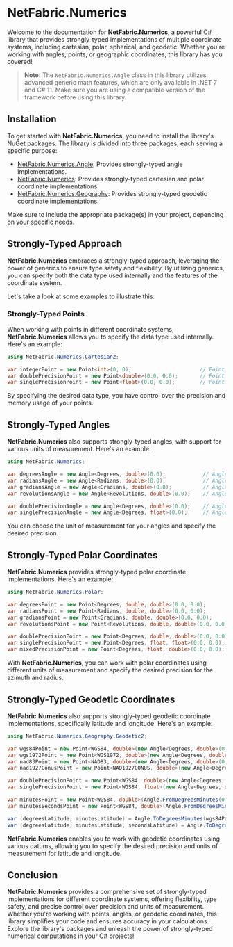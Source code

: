 # NetFabric.Numerics

Welcome to the documentation for **NetFabric.Numerics**, a powerful C# library that provides strongly-typed implementations of multiple coordinate systems, including cartesian, polar, spherical, and geodetic. Whether you're working with angles, points, or geographic coordinates, this library has you covered!

> **Note:** The `NetFabric.Numerics.Angle` class in this library utilizes advanced generic math features, which are only available in .NET 7 and C# 11. Make sure you are using a compatible version of the framework before using this library.

## Installation

To get started with **NetFabric.Numerics**, you need to install the library's NuGet packages. The library is divided into three packages, each serving a specific purpose:

- [NetFabric.Numerics.Angle](https://www.nuget.org/packages/NetFabric.Numerics.Angle/): Provides strongly-typed angle implementations.
- [NetFabric.Numerics](https://www.nuget.org/packages/NetFabric.Numerics/): Provides strongly-typed cartesian and polar coordinate implementations.
- [NetFabric.Numerics.Geography](https://www.nuget.org/packages/NetFabric.Numerics.Geography/): Provides strongly-typed geodetic coordinate implementations.

Make sure to include the appropriate package(s) in your project, depending on your specific needs.

## Strongly-Typed Approach

**NetFabric.Numerics** embraces a strongly-typed approach, leveraging the power of generics to ensure type safety and flexibility. By utilizing generics, you can specify both the data type used internally and the features of the coordinate system.

Let's take a look at some examples to illustrate this:

### Strongly-Typed Points

When working with points in different coordinate systems, **NetFabric.Numerics** allows you to specify the data type used internally. Here's an example:

``` csharp
using NetFabric.Numerics.Cartesian2;

var integerPoint = new Point<int>(0, 0);                      // Point using integers
var doublePrecisionPoint = new Point<double>(0.0, 0.0);       // Point using double precision
var singlePrecisionPoint = new Point<float>(0.0, 0.0);        // Point using single precision
```

By specifying the desired data type, you have control over the precision and memory usage of your points.

## Strongly-Typed Angles ##

**NetFabric.Numerics** also supports strongly-typed angles, with support for various units of measurement. Here's an example:

``` csharp
using NetFabric.Numerics;

var degreesAngle = new Angle<Degrees, double>(0.0);            // Angle using degrees
var radiansAngle = new Angle<Radians, double>(0.0);            // Angle using radians
var gradiansAngle = new Angle<Gradians, double>(0.0);          // Angle using gradians
var revolutionsAngle = new Angle<Revolutions, double>(0.0);    // Angle using revolutions

var doublePrecisionAngle = new Angle<Degrees, double>(0.0);    // Angle with double precision
var singlePrecisionAngle = new Angle<Degrees, float>(0.0);     // Angle with single precision
```

You can choose the unit of measurement for your angles and specify the desired precision.

## Strongly-Typed Polar Coordinates ##

**NetFabric.Numerics** provides strongly-typed polar coordinate implementations. Here's an example:

``` csharp
using NetFabric.Numerics.Polar;

var degreesPoint = new Point<Degrees, double, double>(0.0, 0.0);            // Polar point using degrees
var radiansPoint = new Point<Radians, double, double>(0.0, 0.0);            // Polar point using radians
var gradiansPoint = new Point<Gradians, double, double>(0.0, 0.0);          // Polar point using gradians
var revolutionsPoint = new Point<Revolutions, double, double>(0.0, 0.0);    // Polar point using revolutions

var doublePrecisionPoint = new Point<Degrees, double, double>(0.0, 0.0);    // Polar point with double precision
var singlePrecisionPoint = new Point<Degrees, float, float>(0.0, 0.0);      // Polar point with single precision
var mixedPrecisionPoint = new Point<Degrees, float, double>(0.0, 0.0);      // Polar point with mixed precision
```

With **NetFabric.Numerics**, you can work with polar coordinates using different units of measurement and specify the desired precision for the azimuth and radius.

## Strongly-Typed Geodetic Coordinates ##

**NetFabric.Numerics** also supports strongly-typed geodetic coordinate implementations, specifically latitude and longitude. Here's an example:

``` csharp
using NetFabric.Numerics.Geography.Geodetic2;

var wgs84Point = new Point<WGS84, double>(new Angle<Degrees, double>(0.0), new Angle<Degrees, double>(0.0));                    // Geodetic point using WGS84 datum
var wgs1972Point = new Point<WGS1972, double>(new Angle<Degrees, double>(0.0), new Angle<Degrees, double>(0.0));                // Geodetic point using WGS1972 datum
var nad83Point = new Point<NAD83, double>(new Angle<Degrees, double>(0.0), new Angle<Degrees, double>(0.0));                    // Geodetic point using NAD83 datum
var nad1927ConusPoint = new Point<NAD1927CONUS, double>(new Angle<Degrees, double>(0.0), new Angle<Degrees, double>(0.0));      // Geodetic point using NAD1927CONUS datum

var doublePrecisionPoint = new Point<WGS84, double>(new Angle<Degrees, double>(0.0), new Angle<Degrees, double>(0.0));          // Geodetic point with double precision
var singlePrecisionPoint = new Point<WGS84, float>(new Angle<Degrees, double>(0.0), new Angle<Degrees, double>(0.0));           // Geodetic point with single precision

var minutesPoint = new Point<WGS84, double>(Angle.FromDegreesMinutes(0, 0.0), Angle.FromDegreesMinutes(0, 0.0));                          // Geodetic point using minutes
var minutesSecondsPoint = new Point<WGS84, double>(Angle.FromDegreesMinutesSeconds(0, 0, 0.0), Angle.FromDegreesMinutesSeconds(0, 0, 0.0));  // Geodetic point using minutes and seconds

var (degreesLatitude, minutesLatitude) = Angle.ToDegreesMinutes(wgs84Point.Latitude);                                             // Convert latitude to degrees and minutes
var (degreesLatitude, minutesLatitude, secondsLatitude) = Angle.ToDegreesMinutesSeconds(wgs84Point.Latitude);                     // Convert latitude to degrees, minutes, and seconds
```

**NetFabric.Numerics** enables you to work with geodetic coordinates using various datums, allowing you to specify the desired precision and units of measurement for latitude and longitude.

## Conclusion ##

**NetFabric.Numerics** provides a comprehensive set of strongly-typed implementations for different coordinate systems, offering flexibility, type safety, and precise control over precision and units of measurement. Whether you're working with points, angles, or geodetic coordinates, this library simplifies your code and ensures accuracy in your calculations. Explore the library's packages and unleash the power of strongly-typed numerical computations in your C# projects!
